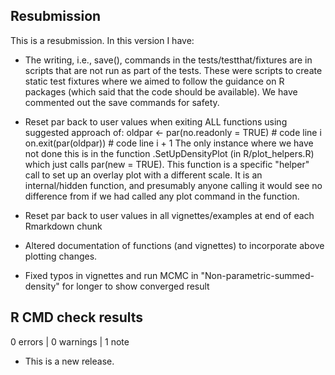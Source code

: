 ## Resubmission
This is a resubmission. In this version I have:

* The writing, i.e., save(), commands in the tests/testthat/fixtures are in scripts that are not run as part of the tests. These were scripts to create static test fixtures where we aimed to follow the guidance on R packages (which said that the code should be available). We have commented out the save commands for safety.  

* Reset par back to user values when exiting ALL functions using suggested approach of:
oldpar <- par(no.readonly = TRUE)    # code line i
on.exit(par(oldpar))            # code line i + 1
The only instance where we have not done this is in the function .SetUpDensityPlot (in R/plot_helpers.R) which just calls par(new = TRUE). This function is a specific "helper" call to set up an overlay plot with a different scale. It is an internal/hidden function, and presumably anyone calling it would see no difference from if we had called any plot command in the function.

* Reset par back to user values in all vignettes/examples at end of each Rmarkdown chunk

* Altered documentation of functions (and vignettes) to incorporate above plotting changes.

* Fixed typos in vignettes and run MCMC in "Non-parametric-summed-density" for longer to show converged result


## R CMD check results

0 errors | 0 warnings | 1 note

* This is a new release.
